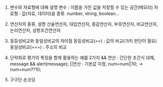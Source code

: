 1. 변수와 자료형에 대해 설명
    변수 : 이름을 가진 값을 저장할 수 있는 공간(메모리)
    자료형 : 값(자료, 데이터)을 종류.  number, string, boolean...

2. 연산자의 종류, 설명
    산술연산자, 대입연산자, 증감연산자, 부호연산자, 비교연산자, 논리연산자, 삼항조건연산자

3. 동등성비교와 동일성비교의 차이점
    동등성비교(==) : 값의 비교(가치 판단이 필요)
    동일성비교(===) : 주소의 비교

4.  단락회로 평가의 특징을 함께 활용하는 예를 2가지
    && 연산 : 간단한 조건식 대체, message && alert(message);
    ||연산 : 기본값 지정, num=num||10; -> num=num??10;


5. 구구단 손코딩
